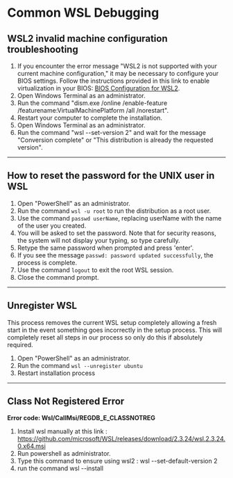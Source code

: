 # Common WSL Debugging

## WSL2 invalid machine configuration troubleshooting

1. If you encounter the error message "WSL2 is not supported with your current machine configuration," it may be necessary to configure your BIOS settings. Follow the instructions provided in this link to enable virtualization in your BIOS: [BIOS Configuration for WSL2](https://bce.berkeley.edu/enabling-virtualization-in-your-pc-bios.html).
2. Open Windows Terminal as an administrator.
3. Run the command "dism.exe /online /enable-feature /featurename:VirtualMachinePlatform /all /norestart".
4. Restart your computer to complete the installation.
5. Open Windows Terminal as an administrator.
6. Run the command "wsl --set-version 2" and wait for the message "Conversion complete" or "This distribution is already the requested version".

---

## How to reset the password for the UNIX user in WSL

1. Open "PowerShell" as an administrator.
2. Run the command `wsl -u root` to run the distribution as a root user.
3. Use the command `passwd userName`, replacing userName with the name of the user you created.
4. You will be asked to set the password. Note that for security reasons, the system will not display your typing, so type carefully.
5. Retype the same password when prompted and press 'enter'.
6. If you see the message `passwd: password updated successfully`, the process is complete.
7. Use the command `logout` to exit the root WSL session.
8. Close the command prompt.

---

## Unregister WSL

This process removes the current WSL setup completely allowing a fresh start in the event something goes incorrectly in the setup process. This will completely reset all  steps in our process so only do this if absolutely required.

1. Open "PowerShell" as an administrator.
2. Run the command `wsl --unregister ubuntu`
3. Restart installation process

---

## Class Not Registered Error
**Error code: Wsl/CallMsi/REGDB_E_CLASSNOTREG**

1. Install wsl manually at this link : https://github.com/microsoft/WSL/releases/download/2.3.24/wsl.2.3.24.0.x64.msi
2. Run powershell as administrator.
3. Type this command to ensure using wsl2 : wsl --set-default-version 2
4. run the command wsl --install 
